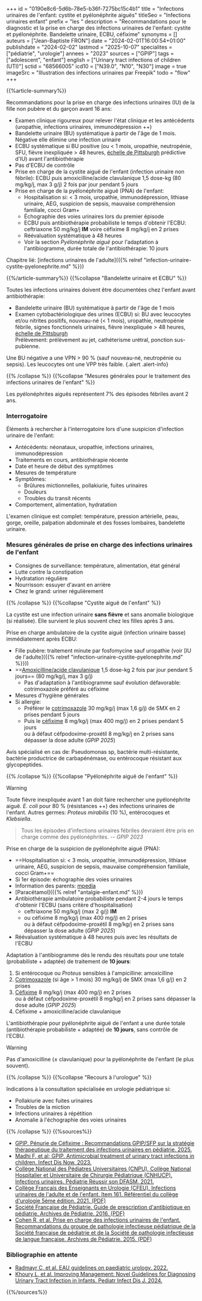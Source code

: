+++
id = "0190e8c6-5d6b-78e5-b36f-7275bc15c4b1"
title = "Infections urinaires de l'enfant: cystite et pyélonéphrite aiguës"
titleSeo = "Infections urinaires enfant"
prefix = "les "
description = "Recommandations pour le diagnostic et la prise en charge des infections urinaires de l'enfant: cystite et pyélonéphrite. Bandelette urinaire, ECBU, céfixime"
synonyms = []
auteurs = ["Jean-Baptiste FRON"]
date = "2024-02-01T16:00:54+01:00"
publishdate = "2024-02-02"
lastmod = "2025-10-07"
specialites = ["pédiatrie", "urologie"]
annees = "2023"
sources = ["GPIP"]
tags = ["adolescent", "enfant"]
english = ["Urinary tract infections of children (UTI)"]
sctid = "68566005"
icd10 = ["N39.0", "N10", "N30"]
image = true
imageSrc = "Illustration des infections urinaires par Freepik"
todo = "flow"
+++

{{%article-summary%}}

Recommandations pour la prise en charge des infections urinaires (IU) de la fille non pubère et du garçon avant 16 ans:

- Examen clinique rigoureux pour relever l'état clinique et les antécédents (uropathie, infections urinaires, immunodépression ++)
- Bandelette urinaire (BU) systématique à partir de l'âge de 1 mois. Négative elle élimine une infection urinaire
- ECBU systématique si BU positive (ou < 1 mois, uropathie, neutropénie, SFU, fièvre inexpliquée > 48 heures, [échelle de Pittsburgh](https://uticalc.pitt.edu) prédictive d'IU) avant l'antibiothérapie
- Pas d'ECBU de contrôle
- Prise en charge de la cystite aiguë de l'enfant (infection urinaire non fébrile): ECBU puis amoxicilline/acide clavulanique 1,5 dose-kg (80 mg/kg/j, max 3 g/j) 2 fois par jour pendant 5 jours
- Prise en charge de la pyélonéphrite aiguë (PNA) de l'enfant:
  - Hospitalisation si: < 3 mois, uropathie, immunodépression, lithiase urinaire, AEG, suspicion de sepsis, mauvaise compréhension familiale, cocci Gram+
  - Échographie des voies urinaires lors du premier épisode
  - ECBU puis antibiothérapie probabiliste le temps d'obtenir l'ECBU: ceftriaxone 50 mg/kg/j **IM** voire céfixime 8 mg/kg/j en 2 prises
  - Réévaluation systématique à 48 heures
  - Voir la section *Pyélonéphrite aiguë* pour l'adaptation à l'antibiogramme, durée totale de l'antibiothérapie: 10 jours

Chapitre lié: [infections urinaires de l'adulte]({{% relref "infection-urinaire-cystite-pyelonephrite.md" %}})

{{%/article-summary%}}
{{%collapse "Bandelette urinaire et ECBU" %}}

Toutes les infections urinaires doivent être documentées chez l'enfant avant antibiothérapie:

- Bandelette urinaire (BU) systématique à partir de l'âge de 1 mois
- Examen cytobactériologique des urines (ECBU) si: BU avec leucocytes et/ou nitrites positifs, nouveau-né (< 1 mois), uropathie, neutropénie fébrile, signes fonctionnels urinaires, fièvre inexpliquée > 48 heures, [échelle de Pittsburgh](https://uticalc.pitt.edu)  
  Prélèvement: prélèvement au jet, cathéterisme urétral, ponction sus-pubienne.

Une BU négative a une VPN > 90 % (sauf nouveau-né, neutropénie ou sepsis). Les leucocytes ont une VPP très faible.
{.alert .alert-info}

{{% /collapse %}}
{{%collapse "Mesures générales pour le traitement des infections urinaires de l'enfant" %}}

Les pyélonéphrites aiguës représentent 7% des épisodes fébriles avant 2 ans.

### Interrogatoire

Éléments à rechercher à l'interrogatoire lors d'une suspicion d'infection urinaire de l'enfant:

- Antécédents: néonataux, uropathie, infections urinaires, immunodépression
- Traitements en cours, antibiothérapie récente
- Date et heure de début des symptômes
- Mesures de température
- Symptômes:
  - Brûlures mictionnelles, pollakiurie, fuites urinaires
  - Douleurs
  - Troubles du transit récents
- Comportement, alimentation, hydratation

L'examen clinique est complet: température, pression artérielle, peau, gorge, oreille, palpation abdominale et des fosses lombaires, bandelette urinaire.

### Mesures générales de prise en charge des infections urinaires de l'enfant

- Consignes de surveillance: température, alimentation, état général
- Lutte contre la constipation
- Hydratation régulière
- Nourrisson: essuyer d'avant en arrière
- Chez le grand: uriner régulièrement

{{% /collapse %}}
{{%collapse "Cystite aiguë de l'enfant" %}}

La cystite est une infection urinaire **sans fièvre** et sans anomalie biologique (si réalisée). Elle survient le plus souvent chez les filles après 3 ans.

Prise en charge ambulatoire de la cystite aiguë (infection urinaire basse) immédiatement après ECBU:

- Fille pubère: traitement minute par fosfomycine sauf uropathie (voir [IU de l'adulte]({{% relref "infection-urinaire-cystite-pyelonephrite.md" %}}))
- ==[Amoxicilline/acide clavulanique](https://bdpm.ansm.sante.fr/medicament/64550843/extrait#tab-rcp) 1,5 dose-kg 2 fois par jour pendant 5 jours== (80 mg/kg/j, max 3 g/j)
  - Pas d'adaptation à l'antibiogramme sauf évolution défavorable: cotrimoxazole préféré au céfixime
- Mesures d'hygiène générales
- Si allergie:
  - Préférer le [cotrimoxazole](https://bdpm.ansm.sante.fr/medicament/69464049/extrait#tab-rcp) 30 mg/kg/j (max 1,6 g/j) de SMX en 2 prises pendant 5 jours
  - Puis le [céfixime](https://bdpm.ansm.sante.fr/medicament/67547553/extrait#tab-rcp) 8 mg/kg/j (max 400 mg/j) en 2 prises pendant 5 jours  
    ou à défaut céfpodoxime-proxétil 8 mg/kg/j en 2 prises sans dépasser la dose adulte (*GPIP 2025*)

Avis spécialisé en cas de: Pseudomonas sp, bactérie multi-résistante, bactérie productrice de carbapénémase, ou entérocoque résistant aux glycopeptides.

{{% /collapse %}}
{{%collapse "Pyélonéphrite aiguë de l'enfant" %}}

> [!WARNING]
> Toute fièvre inexpliquée avant 1 an doit faire rechercher une pyélonéphrite aiguë. *E. coli* pour 80 % (résistances ++) des infections urinaires de l'enfant. Autres germes: *Proteus mirabilis* (10 %), entérocoques et *Klebsiella*.

> Tous les épisodes d'infections urinaires fébriles devraient être pris en charge comme des pyélonéphrites. -- *GPIP 2023*

Prise en charge de la suspicion de pyélonéphrite aiguë (PNA):

- ==Hospitalisation si: < 3 mois, uropathie, immunodépression, lithiase urinaire, AEG, suspicion de sepsis, mauvaise compréhension familiale, cocci Gram+==
- Si 1er épisode: échographie des voies urinaires
- Information des parents: [mpedia](https://www.mpedia.fr/art-pyelonephrite/?sr=895)
- [Paracétamol]({{% relref "antalgie-enfant.md" %}})
- Antibiothérapie ambulatoire probabiliste pendant 2-4 jours le temps d'obtenir l'ECBU (sans critère d'hospitalisation)
  - ceftriaxone 50 mg/kg/j (max 2 g/j) **IM**
  - ou céfixime 8 mg/kg/j (max 400 mg/j) en 2 prises  
    ou à défaut céfpodoxime-proxétil 8 mg/kg/j en 2 prises sans dépasser la dose adulte (*GPIP 2025*)
- Réévaluation systématique à 48 heures puis avec les résultats de l'ECBU

Adaptation à l'antibiogramme dès le rendu des résultats pour une totale (probabiliste + adaptée) de traitement de **10 jours**:

1. Si entérocoque ou *Proteus* sensibles à l'ampicilline: amoxicilline
2. [Cotrimoxazole](https://bdpm.ansm.sante.fr/medicament/69464049/extrait#tab-rcp) (si âge > 1 mois) 30 mg/kg/j de SMX (max 1,6 g/j) en 2 prises
3. [Céfixime](https://bdpm.ansm.sante.fr/medicament/67547553/extrait#tab-rcp) 8 mg/kg/j (max 400 mg/j) en 2 prises  
   ou à défaut céfpodoxime-proxétil 8 mg/kg/j en 2 prises sans dépasser la dose adulte (*GPIP 2025*)
4. Céfixime + amoxicilline/acide clavulanique

L'antibiothérapie pour pyélonéphrite aiguë de l'enfant a une durée totale (antibiothérapie probabiliste + adaptée) de **10 jours**, sans contrôle de l'ECBU.

> [!WARNING]
> Pas d'amoxicilline (± clavulanique) pour la pyélonéphrite de l'enfant (le plus souvent).

{{% /collapse %}}
{{%collapse "Recours à l'urologue" %}}

Indications à la consultation spécialisée en urologie pédiatrique si:

- Pollakiurie avec fuites urinaires
- Troubles de la miction
- Infections urinaires à répétition
- Anomalie à l'échographie des voies urinaires

{{% /collapse %}}
{{%sources%}}

- [GPIP. Pénurie de Céfixime : Recommandations GPIP/SFP sur la stratégie thérapeutique du traitement des infections urinaires en pédiatrie. 2025.](https://www.gpip.fr/document/penurie-de-cefixime-recommandations-gpip-sfp-sur-la-strategie-therapeutique-du-traitement-des-infections-urinaires-en-pediatrie/)
- [Madhi F, et al; GPIP. Antimicrobial treatment of urinary tract infections in children. Infect Dis Now. 2023.](https://www.sciencedirect.com/science/article/pii/S2666991923001483)
- [Collège National des Pédiatres Universitaires (CNPU), Collège National Hospitalier et Universitaire de Chirurgie Pédiatrique (CNHUCP). Infections urinaires. Pédiatrie Réussir son DFASM. 2021.](https://www.pedia-univ.fr/deuxieme-cycle/referentiel/infectiologie/infections-urinaires)
- [Collège Français des Enseignants en Urologie (CFEU). Infections urinaires de l'adulte et de l'enfant. Item 161. Référentiel du collège d'urologie 5ème édition. 2021. (PDF)](https://www.urofrance.org/wp-content/uploads/2021/11/Item-161-Infections-urinaires.pdf)
- [Société Française de Pédiatrie. Guide de prescription d'antibiotique en pédiatrie. Archives de Pédiatrie. 2016. (PDF)](https://www.sfmu.org/upload/consensus/arcped_gpip_15_juin_new_couv_bs.pdf)
- [Cohen R, et al. Prise en charge des infections urinaires de l'enfant. Recommandations du groupe de pathologie infectieuse pédiatrique de la Société française de pédiatrie et de la Société de pathologie infectieuse de langue française. Archives de Pédiatrie. 2015. (PDF)](https://www.sfpediatrie.com/sites/www.sfpediatrie.com/files/medias/documents/infections_voies_urinaires_gpip_2015.pdf)

### Bibliographie en attente

- [Radmayr C, et al. EAU guidelines on paediatric urology. 2022.](https://uroweb.org/guidelines/paediatric-urology)
- [Khoury L, et al. Improving Management: Novel Guidelines for Diagnosing Urinary Tract Infection in Infants. Pediatr Infect Dis J. 2024.](https://journals.lww.com/pidj/abstract/9900/improving_management__novel_guidelines_for.751.aspx)

{{%/sources%}}
